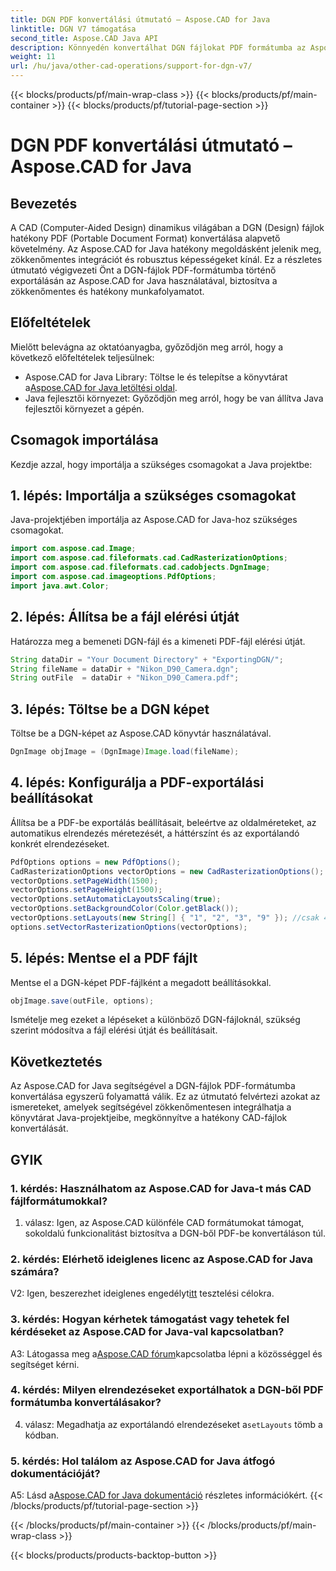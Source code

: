 ```yaml
---
title: DGN PDF konvertálási útmutató – Aspose.CAD for Java
linktitle: DGN V7 támogatása
second_title: Aspose.CAD Java API
description: Könnyedén konvertálhat DGN fájlokat PDF formátumba az Aspose.CAD for Java segítségével. Kövesse lépésenkénti útmutatónkat a zökkenőmentes integráció és a hatékony munkafolyamat érdekében.
weight: 11
url: /hu/java/other-cad-operations/support-for-dgn-v7/
---
```


{{< blocks/products/pf/main-wrap-class >}}
{{< blocks/products/pf/main-container >}}
{{< blocks/products/pf/tutorial-page-section >}}

# DGN PDF konvertálási útmutató – Aspose.CAD for Java

## Bevezetés

A CAD (Computer-Aided Design) dinamikus világában a DGN (Design) fájlok hatékony PDF (Portable Document Format) konvertálása alapvető követelmény. Az Aspose.CAD for Java hatékony megoldásként jelenik meg, zökkenőmentes integrációt és robusztus képességeket kínál. Ez a részletes útmutató végigvezeti Önt a DGN-fájlok PDF-formátumba történő exportálásán az Aspose.CAD for Java használatával, biztosítva a zökkenőmentes és hatékony munkafolyamatot.

## Előfeltételek

Mielőtt belevágna az oktatóanyagba, győződjön meg arról, hogy a következő előfeltételek teljesülnek:
-  Aspose.CAD for Java Library: Töltse le és telepítse a könyvtárat a[Aspose.CAD for Java letöltési oldal](https://releases.aspose.com/cad/java/).
- Java fejlesztői környezet: Győződjön meg arról, hogy be van állítva Java fejlesztői környezet a gépén.

## Csomagok importálása

Kezdje azzal, hogy importálja a szükséges csomagokat a Java projektbe:

## 1. lépés: Importálja a szükséges csomagokat

Java-projektjében importálja az Aspose.CAD for Java-hoz szükséges csomagokat.
```java
import com.aspose.cad.Image;
import com.aspose.cad.fileformats.cad.CadRasterizationOptions;
import com.aspose.cad.fileformats.cad.cadobjects.DgnImage;
import com.aspose.cad.imageoptions.PdfOptions;
import java.awt.Color;
```

## 2. lépés: Állítsa be a fájl elérési útját

Határozza meg a bemeneti DGN-fájl és a kimeneti PDF-fájl elérési útját.

```java
String dataDir = "Your Document Directory" + "ExportingDGN/";
String fileName = dataDir + "Nikon_D90_Camera.dgn";
String outFile  = dataDir + "Nikon_D90_Camera.pdf";
```

## 3. lépés: Töltse be a DGN képet

Töltse be a DGN-képet az Aspose.CAD könyvtár használatával.

```java
DgnImage objImage = (DgnImage)Image.load(fileName);
```

## 4. lépés: Konfigurálja a PDF-exportálási beállításokat

Állítsa be a PDF-be exportálás beállításait, beleértve az oldalméreteket, az automatikus elrendezés méretezését, a háttérszínt és az exportálandó konkrét elrendezéseket.

```java
PdfOptions options = new PdfOptions();
CadRasterizationOptions vectorOptions = new CadRasterizationOptions();
vectorOptions.setPageWidth(1500);
vectorOptions.setPageHeight(1500);
vectorOptions.setAutomaticLayoutsScaling(true);
vectorOptions.setBackgroundColor(Color.getBlack());
vectorOptions.setLayouts(new String[] { "1", "2", "3", "9" }); //csak 4 (1, 2, 3 és 9) nézet exportálása
options.setVectorRasterizationOptions(vectorOptions);
```

## 5. lépés: Mentse el a PDF fájlt

Mentse el a DGN-képet PDF-fájlként a megadott beállításokkal.

```java
objImage.save(outFile, options);
```

Ismételje meg ezeket a lépéseket a különböző DGN-fájloknál, szükség szerint módosítva a fájl elérési útját és beállításait.

## Következtetés

Az Aspose.CAD for Java segítségével a DGN-fájlok PDF-formátumba konvertálása egyszerű folyamattá válik. Ez az útmutató felvértezi azokat az ismereteket, amelyek segítségével zökkenőmentesen integrálhatja a könyvtárat Java-projektjeibe, megkönnyítve a hatékony CAD-fájlok konvertálását.

## GYIK

### 1. kérdés: Használhatom az Aspose.CAD for Java-t más CAD fájlformátumokkal?

1. válasz: Igen, az Aspose.CAD különféle CAD formátumokat támogat, sokoldalú funkcionalitást biztosítva a DGN-ből PDF-be konvertáláson túl.

### 2. kérdés: Elérhető ideiglenes licenc az Aspose.CAD for Java számára?

 V2: Igen, beszerezhet ideiglenes engedélyt[itt](https://purchase.aspose.com/temporary-license/) tesztelési célokra.

### 3. kérdés: Hogyan kérhetek támogatást vagy tehetek fel kérdéseket az Aspose.CAD for Java-val kapcsolatban?

 A3: Látogassa meg a[Aspose.CAD fórum](https://forum.aspose.com/c/cad/19)kapcsolatba lépni a közösséggel és segítséget kérni.

### 4. kérdés: Milyen elrendezéseket exportálhatok a DGN-ből PDF formátumba konvertálásakor?

 4. válasz: Megadhatja az exportálandó elrendezéseket a`setLayouts` tömb a kódban.

### 5. kérdés: Hol találom az Aspose.CAD for Java átfogó dokumentációját?

 A5: Lásd a[Aspose.CAD for Java dokumentáció](https://reference.aspose.com/cad/java/) részletes információkért.
{{< /blocks/products/pf/tutorial-page-section >}}

{{< /blocks/products/pf/main-container >}}
{{< /blocks/products/pf/main-wrap-class >}}

{{< blocks/products/products-backtop-button >}}
